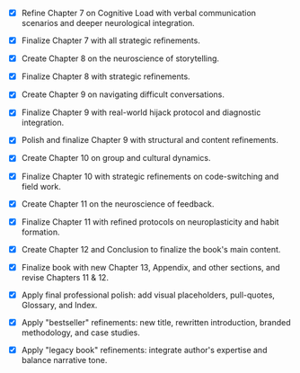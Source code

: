 - [x] Refine Chapter 7 on Cognitive Load with verbal communication scenarios and deeper neurological integration.
- [x] Finalize Chapter 7 with all strategic refinements.
- [x] Create Chapter 8 on the neuroscience of storytelling.
- [x] Finalize Chapter 8 with strategic refinements.
- [x] Create Chapter 9 on navigating difficult conversations.
- [x] Finalize Chapter 9 with real-world hijack protocol and diagnostic integration.
- [x] Polish and finalize Chapter 9 with structural and content refinements.
- [x] Create Chapter 10 on group and cultural dynamics.
- [x] Finalize Chapter 10 with strategic refinements on code-switching and field work.
- [x] Create Chapter 11 on the neuroscience of feedback.
- [x] Finalize Chapter 11 with refined protocols on neuroplasticity and habit formation.
- [x] Create Chapter 12 and Conclusion to finalize the book's main content.
- [x] Finalize book with new Chapter 13, Appendix, and other sections, and revise Chapters 11 & 12.
- [x] Apply final professional polish: add visual placeholders, pull-quotes, Glossary, and Index.
- [x] Apply "bestseller" refinements: new title, rewritten introduction, branded methodology, and case studies.
- [x] Apply "legacy book" refinements: integrate author's expertise and balance narrative tone.
      